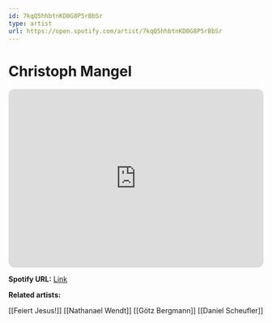 ```yaml
---
id: 7kqQ5hhbtnKD0G8P5rBbSr
type: artist
url: https://open.spotify.com/artist/7kqQ5hhbtnKD0G8P5rBbSr
---
```

# Christoph Mangel

<iframe style="border-radius:12px" src="https://open.spotify.com/embed/artist/7kqQ5hhbtnKD0G8P5rBbSr" width="100%" height="352" frameBorder="0" allowfullscreen="" allow="autoplay; clipboard-write; encrypted-media; fullscreen; picture-in-picture" loading="lazy"></iframe>

**Spotify URL:** [Link](https://open.spotify.com/artist/7kqQ5hhbtnKD0G8P5rBbSr)

**Related artists:**

[[Feiert Jesus!]]
[[Nathanael Wendt]]
[[Götz Bergmann]]
[[Daniel Scheufler]]
